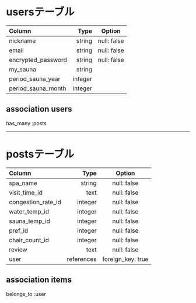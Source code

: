 # usersテーブル
| Column                    | Type        | Option            |
|:--------------------------|------------:|:-----------------:|
| nickname                  | string      | null: false       |
| email                     | string      | null: false       |
| encrypted_password        | string      | null: false       |
| my_sauna                  | string      |                   |
| period_sauna_year         | integer     |                   |
| period_sauna_month        | integer     |                   |


## association users
has_many :posts

------------------------------------------------------

# postsテーブル
| Column                  | Type        | Option            |
|:------------------------|------------:|:-----------------:|
| spa_name                | string      | null: false       |
| visit_time_id           | text        | null: false       |
| congestion_rate_id      | integer     | null: false       | 
| water_temp_id           | integer     | null: false       |
| sauna_temp_id           | integer     | null: false       |
| pref_id                 | integer     | null: false       |
| chair_count_id          | integer     | null: false       |
| review                  | text        | null: false       |
| user                    | references  | foreign_key: true |


## association items
belongs_to :user
